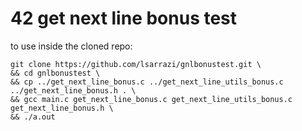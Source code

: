 # 42 get next line bonus test

to use inside the cloned repo:
```
git clone https://github.com/lsarrazi/gnlbonustest.git \
&& cd gnlbonustest \
&& cp ../get_next_line_bonus.c ../get_next_line_utils_bonus.c ../get_next_line_bonus.h . \
&& gcc main.c get_next_line_bonus.c get_next_line_utils_bonus.c get_next_line_bonus.h \
&& ./a.out
```
